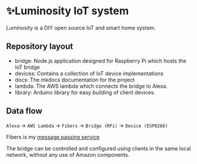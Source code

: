 # ✨Luminosity IoT system

Luminosity is a DIY open source IoT and smart home system.



## Repository layout

- bridge: Node.js application designed for Raspberry Pi which hosts the IoT bridge
- devices: Contains a collection of IoT device implementations
- docs: The mkdocs documentation for the project
- lambda: The AWS lambda which connects the bridge to Alexa.
- library: Arduino library for easy building of client devices.


## Data flow
`Alexa` -> `AWS Lambda` -> `Fibers` -> `Bridge (RPi)` -> `Device (ESP8266)`

Fibers is my [message passing service](https://github.com/Twometer/fibers)

The bridge can be controlled and configured using clients in the same local network, without any use of Amazon components.
